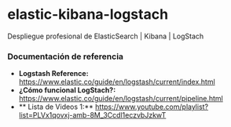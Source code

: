 # elastic-kibana-logstach
Despliegue profesional de ElasticSearch | Kibana |  LogStach

### Documentación de referencia
- **Logstash Reference:** https://www.elastic.co/guide/en/logstash/current/index.html
- **¿Cómo funcional LogStach?:** https://www.elastic.co/guide/en/logstash/current/pipeline.html
- ** Lista de Videos 1:** https://www.youtube.com/playlist?list=PLVx1qovxj-amb-8M_3Ccdl1eczvbJzkwT


